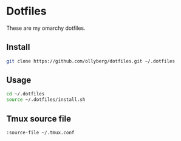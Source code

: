 # Dotfiles

These are my omarchy dotfiles.

## Install

```bash
git clone https://github.com/ollyberg/dotfiles.git ~/.dotfiles
```

## Usage

```bash
cd ~/.dotfiles
source ~/.dotfiles/install.sh
```

## Tmux source file

```bash
:source-file ~/.tmux.conf
```
